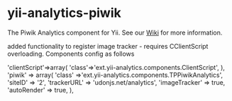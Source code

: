 yii-analytics-piwik
===================

The Piwik Analytics component for Yii. See our [Wiki](https://github.com/TagPlanet/yii-analytics-piwik/wiki) for more information.

added functionality to register image tracker - requires CClientScript overloading. Components config as follows

'clientScript'=>array(
    'class'=>'ext.yii-analytics.components.ClientScript',
),
'piwik' => array(
    'class' =>'ext.yii-analytics.components.TPPiwikAnalytics',
    'siteID' => '2',
    'trackerURL' => 'udonjs.net/analytics',
    'imageTracker' => true,
    'autoRender' => true,
), 